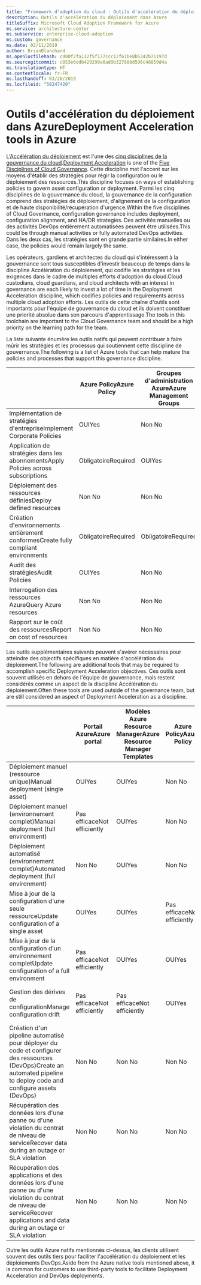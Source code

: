 ```yaml
---
title: "Framework d'adoption du cloud : Outils d'accélération du déploiement dans Azure"
description: Outils d'accélération du déploiement dans Azure
titleSuffix: Microsoft Cloud Adoption Framework for Azure
ms.service: architecture-center
ms.subservice: enterprise-cloud-adoption
ms.custom: governance
ms.date: 02/11/2019
author: BrianBlanchard
ms.openlocfilehash: cd00f2fa132f5f177ccc12f61be8b5342b71197d
ms.sourcegitcommit: c053e6edb429299a0ad9b327888d596c48859d4a
ms.translationtype: HT
ms.contentlocale: fr-FR
ms.lasthandoff: 03/20/2019
ms.locfileid: "58247420"
---
```

# <a name="deployment-acceleration-tools-in-azure"></a><span data-ttu-id="34570-103">Outils d'accélération du déploiement dans Azure</span><span class="sxs-lookup"><span data-stu-id="34570-103">Deployment Acceleration tools in Azure</span></span>

<span data-ttu-id="34570-104">L'[Accélération du déploiement](overview.md) est l'une des [cinq disciplines de la gouvernance du cloud](../governance-disciplines.md).</span><span class="sxs-lookup"><span data-stu-id="34570-104">[Deployment Acceleration](overview.md) is one of the [Five Disciplines of Cloud Governance](../governance-disciplines.md).</span></span> <span data-ttu-id="34570-105">Cette discipline met l'accent sur les moyens d'établir des stratégies pour régir la configuration ou le déploiement des ressources.</span><span class="sxs-lookup"><span data-stu-id="34570-105">This discipline focuses on ways of establishing policies to govern asset configuration or deployment.</span></span> <span data-ttu-id="34570-106">Parmi les cinq disciplines de la gouvernance du cloud, la gouvernance de la configuration comprend des stratégies de déploiement, d'alignement de la configuration et de haute disponibilité/récupération d'urgence.</span><span class="sxs-lookup"><span data-stu-id="34570-106">Within the five disciplines of Cloud Governance, configuration governance includes deployment, configuration alignment, and HA/DR strategies.</span></span> <span data-ttu-id="34570-107">Des activités manuelles ou des activités DevOps entièrement automatisées peuvent être utilisées.</span><span class="sxs-lookup"><span data-stu-id="34570-107">This could be through manual activities or fully automated DevOps activities.</span></span> <span data-ttu-id="34570-108">Dans les deux cas, les stratégies sont en grande partie similaires.</span><span class="sxs-lookup"><span data-stu-id="34570-108">In either case, the policies would remain largely the same.</span></span>

<span data-ttu-id="34570-109">Les opérateurs, gardiens et architectes du cloud qui s'intéressent à la gouvernance sont tous susceptibles d'investir beaucoup de temps dans la discipline Accélération du déploiement, qui codifie les stratégies et les exigences dans le cadre de multiples efforts d'adoption du cloud.</span><span class="sxs-lookup"><span data-stu-id="34570-109">Cloud custodians, cloud guardians, and cloud architects with an interest in governance are each likely to invest a lot of time in the Deployment Acceleration discipline, which codifies policies and requirements across multiple cloud adoption efforts.</span></span> <span data-ttu-id="34570-110">Les outils de cette chaîne d'outils sont importants pour l'équipe de gouvernance du cloud et ils doivent constituer une priorité absolue dans son parcours d'apprentissage.</span><span class="sxs-lookup"><span data-stu-id="34570-110">The tools in this toolchain are important to the Cloud Governance team and should be a high priority on the learning path for the team.</span></span>

<span data-ttu-id="34570-111">La liste suivante énumère les outils natifs qui peuvent contribuer à faire mûrir les stratégies et les processus qui soutiennent cette discipline de gouvernance.</span><span class="sxs-lookup"><span data-stu-id="34570-111">The following is a list of Azure tools that can help mature the policies and processes that support this governance discipline.</span></span>

|  | <span data-ttu-id="34570-112">Azure Policy</span><span class="sxs-lookup"><span data-stu-id="34570-112">Azure Policy</span></span> | <span data-ttu-id="34570-113">Groupes d'administration Azure</span><span class="sxs-lookup"><span data-stu-id="34570-113">Azure Management Groups</span></span> | <span data-ttu-id="34570-114">Modèles Azure Resource Manager</span><span class="sxs-lookup"><span data-stu-id="34570-114">Azure Resource Manager Templates</span></span> | <span data-ttu-id="34570-115">Azure Blueprints</span><span class="sxs-lookup"><span data-stu-id="34570-115">Azure Blueprints</span></span> | <span data-ttu-id="34570-116">Azure Resource Graph</span><span class="sxs-lookup"><span data-stu-id="34570-116">Azure Resource Graph</span></span> | <span data-ttu-id="34570-117">Gestion des coûts Azure</span><span class="sxs-lookup"><span data-stu-id="34570-117">Azure Cost Management</span></span> |
|---------|---------|---------|---------|---------|---------|---------|
|<span data-ttu-id="34570-118">Implémentation de stratégies d'entreprise</span><span class="sxs-lookup"><span data-stu-id="34570-118">Implement Corporate Policies</span></span>     |<span data-ttu-id="34570-119">OUI</span><span class="sxs-lookup"><span data-stu-id="34570-119">Yes</span></span> |<span data-ttu-id="34570-120">Non </span><span class="sxs-lookup"><span data-stu-id="34570-120">No</span></span>  |<span data-ttu-id="34570-121">Non </span><span class="sxs-lookup"><span data-stu-id="34570-121">No</span></span>  |<span data-ttu-id="34570-122">Non </span><span class="sxs-lookup"><span data-stu-id="34570-122">No</span></span> | <span data-ttu-id="34570-123">Non </span><span class="sxs-lookup"><span data-stu-id="34570-123">No</span></span> |<span data-ttu-id="34570-124">Non </span><span class="sxs-lookup"><span data-stu-id="34570-124">No</span></span> |
|<span data-ttu-id="34570-125">Application de stratégies dans les abonnements</span><span class="sxs-lookup"><span data-stu-id="34570-125">Apply Policies across subscriptions</span></span>     |<span data-ttu-id="34570-126">Obligatoire</span><span class="sxs-lookup"><span data-stu-id="34570-126">Required</span></span> |<span data-ttu-id="34570-127">OUI</span><span class="sxs-lookup"><span data-stu-id="34570-127">Yes</span></span>  |<span data-ttu-id="34570-128">Non </span><span class="sxs-lookup"><span data-stu-id="34570-128">No</span></span>  |<span data-ttu-id="34570-129">Non </span><span class="sxs-lookup"><span data-stu-id="34570-129">No</span></span> | <span data-ttu-id="34570-130">Non </span><span class="sxs-lookup"><span data-stu-id="34570-130">No</span></span> |<span data-ttu-id="34570-131">Non </span><span class="sxs-lookup"><span data-stu-id="34570-131">No</span></span> |
|<span data-ttu-id="34570-132">Déploiement des ressources définies</span><span class="sxs-lookup"><span data-stu-id="34570-132">Deploy defined resources</span></span>     |<span data-ttu-id="34570-133">Non </span><span class="sxs-lookup"><span data-stu-id="34570-133">No</span></span> |<span data-ttu-id="34570-134">Non </span><span class="sxs-lookup"><span data-stu-id="34570-134">No</span></span>  |<span data-ttu-id="34570-135">OUI</span><span class="sxs-lookup"><span data-stu-id="34570-135">Yes</span></span>  |<span data-ttu-id="34570-136">Non </span><span class="sxs-lookup"><span data-stu-id="34570-136">No</span></span> | <span data-ttu-id="34570-137">Non </span><span class="sxs-lookup"><span data-stu-id="34570-137">No</span></span> |<span data-ttu-id="34570-138">Non </span><span class="sxs-lookup"><span data-stu-id="34570-138">No</span></span> |
|<span data-ttu-id="34570-139">Création d'environnements entièrement conformes</span><span class="sxs-lookup"><span data-stu-id="34570-139">Create fully compliant environments</span></span>      |<span data-ttu-id="34570-140">Obligatoire</span><span class="sxs-lookup"><span data-stu-id="34570-140">Required</span></span> |<span data-ttu-id="34570-141">Obligatoire</span><span class="sxs-lookup"><span data-stu-id="34570-141">Required</span></span>  |<span data-ttu-id="34570-142">Obligatoire</span><span class="sxs-lookup"><span data-stu-id="34570-142">Required</span></span>  |<span data-ttu-id="34570-143">OUI</span><span class="sxs-lookup"><span data-stu-id="34570-143">Yes</span></span> | <span data-ttu-id="34570-144">Non </span><span class="sxs-lookup"><span data-stu-id="34570-144">No</span></span> |<span data-ttu-id="34570-145">Non </span><span class="sxs-lookup"><span data-stu-id="34570-145">No</span></span> |
|<span data-ttu-id="34570-146">Audit des stratégies</span><span class="sxs-lookup"><span data-stu-id="34570-146">Audit Policies</span></span>      |<span data-ttu-id="34570-147">OUI</span><span class="sxs-lookup"><span data-stu-id="34570-147">Yes</span></span> |<span data-ttu-id="34570-148">Non </span><span class="sxs-lookup"><span data-stu-id="34570-148">No</span></span>  |<span data-ttu-id="34570-149">Non </span><span class="sxs-lookup"><span data-stu-id="34570-149">No</span></span>  |<span data-ttu-id="34570-150">Non </span><span class="sxs-lookup"><span data-stu-id="34570-150">No</span></span> | <span data-ttu-id="34570-151">Non </span><span class="sxs-lookup"><span data-stu-id="34570-151">No</span></span> |<span data-ttu-id="34570-152">Non </span><span class="sxs-lookup"><span data-stu-id="34570-152">No</span></span> |
|<span data-ttu-id="34570-153">Interrogation des ressources Azure</span><span class="sxs-lookup"><span data-stu-id="34570-153">Query Azure resources</span></span>      |<span data-ttu-id="34570-154">Non </span><span class="sxs-lookup"><span data-stu-id="34570-154">No</span></span> |<span data-ttu-id="34570-155">Non </span><span class="sxs-lookup"><span data-stu-id="34570-155">No</span></span>  |<span data-ttu-id="34570-156">Non </span><span class="sxs-lookup"><span data-stu-id="34570-156">No</span></span>  |<span data-ttu-id="34570-157">Non </span><span class="sxs-lookup"><span data-stu-id="34570-157">No</span></span> |<span data-ttu-id="34570-158">OUI</span><span class="sxs-lookup"><span data-stu-id="34570-158">Yes</span></span> |<span data-ttu-id="34570-159">Non </span><span class="sxs-lookup"><span data-stu-id="34570-159">No</span></span> |
|<span data-ttu-id="34570-160">Rapport sur le coût des ressources</span><span class="sxs-lookup"><span data-stu-id="34570-160">Report on cost of resources</span></span>      |<span data-ttu-id="34570-161">Non </span><span class="sxs-lookup"><span data-stu-id="34570-161">No</span></span> |<span data-ttu-id="34570-162">Non </span><span class="sxs-lookup"><span data-stu-id="34570-162">No</span></span>  |<span data-ttu-id="34570-163">Non </span><span class="sxs-lookup"><span data-stu-id="34570-163">No</span></span>  |<span data-ttu-id="34570-164">Non </span><span class="sxs-lookup"><span data-stu-id="34570-164">No</span></span> |<span data-ttu-id="34570-165">Non </span><span class="sxs-lookup"><span data-stu-id="34570-165">No</span></span> |<span data-ttu-id="34570-166">OUI</span><span class="sxs-lookup"><span data-stu-id="34570-166">Yes</span></span> |

<span data-ttu-id="34570-167">Les outils supplémentaires suivants peuvent s'avérer nécessaires pour atteindre des objectifs spécifiques en matière d'accélération du déploiement.</span><span class="sxs-lookup"><span data-stu-id="34570-167">The following are additional tools that may be required to accomplish specific Deployment Acceleration objectives.</span></span> <span data-ttu-id="34570-168">Ces outils sont souvent utilisés en dehors de l'équipe de gouvernance, mais restent considérés comme un aspect de la discipline Accélération du déploiement.</span><span class="sxs-lookup"><span data-stu-id="34570-168">Often these tools are used outside of the governance team, but are still considered an aspect of Deployment Acceleration as a discipline.</span></span>

|  |<span data-ttu-id="34570-169">Portail Azure</span><span class="sxs-lookup"><span data-stu-id="34570-169">Azure portal</span></span>  |<span data-ttu-id="34570-170">Modèles Azure Resource Manager</span><span class="sxs-lookup"><span data-stu-id="34570-170">Azure Resource Manager Templates</span></span>  |<span data-ttu-id="34570-171">Azure Policy</span><span class="sxs-lookup"><span data-stu-id="34570-171">Azure Policy</span></span>  | <span data-ttu-id="34570-172">Azure DevOps</span><span class="sxs-lookup"><span data-stu-id="34570-172">Azure DevOps</span></span> | <span data-ttu-id="34570-173">Sauvegarde Azure</span><span class="sxs-lookup"><span data-stu-id="34570-173">Azure Backup</span></span> | <span data-ttu-id="34570-174">Azure Site Recovery</span><span class="sxs-lookup"><span data-stu-id="34570-174">Azure Site Recovery</span></span> |
|---------|---------|---------|---------|---------|---------|---------|
|<span data-ttu-id="34570-175">Déploiement manuel (ressource unique)</span><span class="sxs-lookup"><span data-stu-id="34570-175">Manual deployment (single asset)</span></span>     | <span data-ttu-id="34570-176">OUI</span><span class="sxs-lookup"><span data-stu-id="34570-176">Yes</span></span> | <span data-ttu-id="34570-177">OUI</span><span class="sxs-lookup"><span data-stu-id="34570-177">Yes</span></span>  | <span data-ttu-id="34570-178">Non </span><span class="sxs-lookup"><span data-stu-id="34570-178">No</span></span>  | <span data-ttu-id="34570-179">Pas efficace</span><span class="sxs-lookup"><span data-stu-id="34570-179">Not efficiently</span></span> | <span data-ttu-id="34570-180">Non </span><span class="sxs-lookup"><span data-stu-id="34570-180">No</span></span> | <span data-ttu-id="34570-181">OUI</span><span class="sxs-lookup"><span data-stu-id="34570-181">Yes</span></span> |
|<span data-ttu-id="34570-182">Déploiement manuel (environnement complet)</span><span class="sxs-lookup"><span data-stu-id="34570-182">Manual deployment (full environment)</span></span>     | <span data-ttu-id="34570-183">Pas efficace</span><span class="sxs-lookup"><span data-stu-id="34570-183">Not efficiently</span></span> | <span data-ttu-id="34570-184">OUI</span><span class="sxs-lookup"><span data-stu-id="34570-184">Yes</span></span> | <span data-ttu-id="34570-185">Non </span><span class="sxs-lookup"><span data-stu-id="34570-185">No</span></span>  | <span data-ttu-id="34570-186">Pas efficace</span><span class="sxs-lookup"><span data-stu-id="34570-186">Not efficiently</span></span> | <span data-ttu-id="34570-187">Non </span><span class="sxs-lookup"><span data-stu-id="34570-187">No</span></span> | <span data-ttu-id="34570-188">OUI</span><span class="sxs-lookup"><span data-stu-id="34570-188">Yes</span></span> |
|<span data-ttu-id="34570-189">Déploiement automatisé (environnement complet)</span><span class="sxs-lookup"><span data-stu-id="34570-189">Automated deployment (full environment)</span></span>     | <span data-ttu-id="34570-190">Non </span><span class="sxs-lookup"><span data-stu-id="34570-190">No</span></span>  | <span data-ttu-id="34570-191">OUI</span><span class="sxs-lookup"><span data-stu-id="34570-191">Yes</span></span>  | <span data-ttu-id="34570-192">Non </span><span class="sxs-lookup"><span data-stu-id="34570-192">No</span></span>  | <span data-ttu-id="34570-193">OUI</span><span class="sxs-lookup"><span data-stu-id="34570-193">Yes</span></span>  | <span data-ttu-id="34570-194">Non </span><span class="sxs-lookup"><span data-stu-id="34570-194">No</span></span> | <span data-ttu-id="34570-195">OUI</span><span class="sxs-lookup"><span data-stu-id="34570-195">Yes</span></span> |
|<span data-ttu-id="34570-196">Mise à jour de la configuration d'une seule ressource</span><span class="sxs-lookup"><span data-stu-id="34570-196">Update configuration of a single asset</span></span>     | <span data-ttu-id="34570-197">OUI</span><span class="sxs-lookup"><span data-stu-id="34570-197">Yes</span></span> | <span data-ttu-id="34570-198">OUI</span><span class="sxs-lookup"><span data-stu-id="34570-198">Yes</span></span> | <span data-ttu-id="34570-199">Pas efficace</span><span class="sxs-lookup"><span data-stu-id="34570-199">Not efficiently</span></span> | <span data-ttu-id="34570-200">Pas efficace</span><span class="sxs-lookup"><span data-stu-id="34570-200">Not efficiently</span></span> | <span data-ttu-id="34570-201">Non </span><span class="sxs-lookup"><span data-stu-id="34570-201">No</span></span> | <span data-ttu-id="34570-202">Oui - Pendant la réplication</span><span class="sxs-lookup"><span data-stu-id="34570-202">Yes - during replication</span></span> |
|<span data-ttu-id="34570-203">Mise à jour de la configuration d'un environnement complet</span><span class="sxs-lookup"><span data-stu-id="34570-203">Update configuration of a full environment</span></span>     | <span data-ttu-id="34570-204">Pas efficace</span><span class="sxs-lookup"><span data-stu-id="34570-204">Not efficiently</span></span> | <span data-ttu-id="34570-205">OUI</span><span class="sxs-lookup"><span data-stu-id="34570-205">Yes</span></span> | <span data-ttu-id="34570-206">OUI</span><span class="sxs-lookup"><span data-stu-id="34570-206">Yes</span></span> | <span data-ttu-id="34570-207">OUI</span><span class="sxs-lookup"><span data-stu-id="34570-207">Yes</span></span>  | <span data-ttu-id="34570-208">Non </span><span class="sxs-lookup"><span data-stu-id="34570-208">No</span></span> | <span data-ttu-id="34570-209">Oui - Pendant la réplication</span><span class="sxs-lookup"><span data-stu-id="34570-209">Yes - during replication</span></span> |
|<span data-ttu-id="34570-210">Gestion des dérives de configuration</span><span class="sxs-lookup"><span data-stu-id="34570-210">Manage configuration drift</span></span>     | <span data-ttu-id="34570-211">Pas efficace</span><span class="sxs-lookup"><span data-stu-id="34570-211">Not efficiently</span></span> | <span data-ttu-id="34570-212">Pas efficace</span><span class="sxs-lookup"><span data-stu-id="34570-212">Not efficiently</span></span> | <span data-ttu-id="34570-213">OUI</span><span class="sxs-lookup"><span data-stu-id="34570-213">Yes</span></span>  | <span data-ttu-id="34570-214">OUI</span><span class="sxs-lookup"><span data-stu-id="34570-214">Yes</span></span>  | <span data-ttu-id="34570-215">Non </span><span class="sxs-lookup"><span data-stu-id="34570-215">No</span></span> | <span data-ttu-id="34570-216">Oui - Pendant la réplication</span><span class="sxs-lookup"><span data-stu-id="34570-216">Yes - during replication</span></span> |
|<span data-ttu-id="34570-217">Création d'un pipeline automatisé pour déployer du code et configurer des ressources (DevOps)</span><span class="sxs-lookup"><span data-stu-id="34570-217">Create an automated pipeline to deploy code and configure assets (DevOps)</span></span>     | <span data-ttu-id="34570-218">Non </span><span class="sxs-lookup"><span data-stu-id="34570-218">No</span></span> | <span data-ttu-id="34570-219">Non </span><span class="sxs-lookup"><span data-stu-id="34570-219">No</span></span> | <span data-ttu-id="34570-220">Non </span><span class="sxs-lookup"><span data-stu-id="34570-220">No</span></span> | <span data-ttu-id="34570-221">OUI</span><span class="sxs-lookup"><span data-stu-id="34570-221">Yes</span></span> | <span data-ttu-id="34570-222">Non </span><span class="sxs-lookup"><span data-stu-id="34570-222">No</span></span> | <span data-ttu-id="34570-223">Non </span><span class="sxs-lookup"><span data-stu-id="34570-223">No</span></span> |
|<span data-ttu-id="34570-224">Récupération des données lors d'une panne ou d'une violation du contrat de niveau de service</span><span class="sxs-lookup"><span data-stu-id="34570-224">Recover data during an outage or SLA violation</span></span>     | <span data-ttu-id="34570-225">Non </span><span class="sxs-lookup"><span data-stu-id="34570-225">No</span></span> | <span data-ttu-id="34570-226">Non </span><span class="sxs-lookup"><span data-stu-id="34570-226">No</span></span> | <span data-ttu-id="34570-227">Non </span><span class="sxs-lookup"><span data-stu-id="34570-227">No</span></span> | <span data-ttu-id="34570-228">OUI</span><span class="sxs-lookup"><span data-stu-id="34570-228">Yes</span></span> | <span data-ttu-id="34570-229">OUI</span><span class="sxs-lookup"><span data-stu-id="34570-229">Yes</span></span> | <span data-ttu-id="34570-230">OUI</span><span class="sxs-lookup"><span data-stu-id="34570-230">Yes</span></span> |
|<span data-ttu-id="34570-231">Récupération des applications et des données lors d'une panne ou d'une violation du contrat de niveau de service</span><span class="sxs-lookup"><span data-stu-id="34570-231">Recover applications and data during an outage or SLA violation</span></span>     | <span data-ttu-id="34570-232">Non </span><span class="sxs-lookup"><span data-stu-id="34570-232">No</span></span> | <span data-ttu-id="34570-233">Non </span><span class="sxs-lookup"><span data-stu-id="34570-233">No</span></span> | <span data-ttu-id="34570-234">Non </span><span class="sxs-lookup"><span data-stu-id="34570-234">No</span></span> | <span data-ttu-id="34570-235">OUI</span><span class="sxs-lookup"><span data-stu-id="34570-235">Yes</span></span> | <span data-ttu-id="34570-236">Non </span><span class="sxs-lookup"><span data-stu-id="34570-236">No</span></span> | <span data-ttu-id="34570-237">OUI</span><span class="sxs-lookup"><span data-stu-id="34570-237">Yes</span></span> |

<span data-ttu-id="34570-238">Outre les outils Azure natifs mentionnés ci-dessus, les clients utilisent souvent des outils tiers pour faciliter l'accélération du déploiement et les déploiements DevOps.</span><span class="sxs-lookup"><span data-stu-id="34570-238">Aside from the Azure native tools mentioned above, it is common for customers to use third-party tools to facilitate Deployment Acceleration and DevOps deployments.</span></span>
